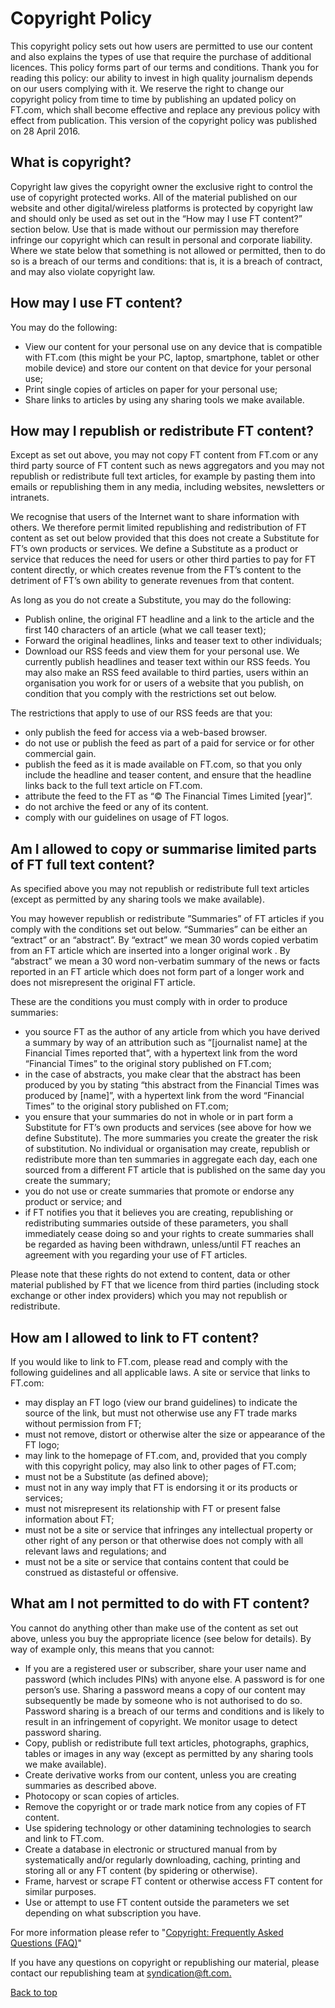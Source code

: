 Copyright Policy
================

This copyright policy sets out how users are permitted to use our content and also explains the types of use that require the purchase of additional licences. This policy forms part of our terms and conditions. Thank you for reading this policy: our ability to invest in high quality journalism depends on our users complying with it. We reserve the right to change our copyright policy from time to time by publishing an updated policy on FT.com, which shall become effective and replace any previous policy with effect from publication. This version of the copyright policy was published on 28 April 2016.

What is copyright?
------------------

Copyright law gives the copyright owner the exclusive right to control the use of copyright protected works. All of the material published on our website and other digital/wireless platforms is protected by copyright law and should only be used as set out in the “How may I use FT content?” section below. Use that is made without our permission may therefore infringe our copyright which can result in personal and corporate liability. Where we state below that something is not allowed or permitted, then to do so is a breach of our terms and conditions: that is, it is a breach of contract, and may also violate copyright law.

How may I use FT content?
-------------------------

You may do the following:

* View our content for your personal use on any device that is compatible with FT.com (this might be your PC, laptop, smartphone, tablet or other mobile device) and store our content on that device for your personal use;
* Print single copies of articles on paper for your personal use;
* Share links to articles by using any sharing tools we make available.

How may I republish or redistribute FT content?
-----------------------------------------------

Except as set out above, you may not copy FT content from FT.com or any third party source of FT content such as news aggregators and you may not republish or redistribute full text articles, for example by pasting them into emails or republishing them in any media, including websites, newsletters or intranets.

We recognise that users of the Internet want to share information with others. We therefore permit limited republishing and redistribution of FT content as set out below provided that this does not create a Substitute for FT’s own products or services. We define a Substitute as a product or service that reduces the need for users or other third parties to pay for FT content directly, or which creates revenue from the FT’s content to the detriment of FT’s own ability to generate revenues from that content.

As long as you do not create a Substitute, you may do the following:

* Publish online, the original FT headline and a link to the article and the first 140 characters of an article (what we call teaser text);
* Forward the original headlines, links and teaser text to other individuals;
* Download our RSS feeds and view them for your personal use. We currently publish headlines and teaser text within our RSS feeds. You may also make an RSS feed available to third parties, users within an organisation you work for or users of a website that you publish, on condition that you comply with the restrictions set out below.

The restrictions that apply to use of our RSS feeds are that you:

* only publish the feed for access via a web-based browser.
* do not use or publish the feed as part of a paid for service or for other commercial gain.
* publish the feed as it is made available on FT.com, so that you only include the headline and teaser content, and ensure that the headline links back to the full text article on FT.com.
* attribute the feed to the FT as “© The Financial Times Limited \[year\]”.
* do not archive the feed or any of its content.
* comply with our guidelines on usage of FT logos.

Am I allowed to copy or summarise limited parts of FT full text content?
------------------------------------------------------------------------

As specified above you may not republish or redistribute full text articles (except as permitted by any sharing tools we make available).

You may however republish or redistribute ”Summaries” of FT articles if you comply with the conditions set out below. “Summaries” can be either an “extract” or an “abstract”. By “extract” we mean 30 words copied verbatim from an FT article which are inserted into a longer original work . By “abstract” we mean a 30 word non-verbatim summary of the news or facts reported in an FT article which does not form part of a longer work and does not misrepresent the original FT article.

These are the conditions you must comply with in order to produce summaries:

* you source FT as the author of any article from which you have derived a summary by way of an attribution such as “\[journalist name\] at the Financial Times reported that”, with a hypertext link from the word “Financial Times” to the original story published on FT.com;
* in the case of abstracts, you make clear that the abstract has been produced by you by stating “this abstract from the Financial Times was produced by \[name\]”, with a hypertext link from the word “Financial Times” to the original story published on FT.com;
* you ensure that your summaries do not in whole or in part form a Substitute for FT’s own products and services (see above for how we define Substitute). The more summaries you create the greater the risk of substitution. No individual or organisation may create, republish or redistribute more than ten summaries in aggregate each day, each one sourced from a different FT article that is published on the same day you create the summary;
* you do not use or create summaries that promote or endorse any product or service; and
* if FT notifies you that it believes you are creating, republishing or redistributing summaries outside of these parameters, you shall immediately cease doing so and your rights to create summaries shall be regarded as having been withdrawn, unless/until FT reaches an agreement with you regarding your use of FT articles.

Please note that these rights do not extend to content, data or other material published by FT that we licence from third parties (including stock exchange or other index providers) which you may not republish or redistribute.

How am I allowed to link to FT content?
---------------------------------------

If you would like to link to FT.com, please read and comply with the following guidelines and all applicable laws. A site or service that links to FT.com:

* may display an FT logo (view our brand guidelines) to indicate the source of the link, but must not otherwise use any FT trade marks without permission from FT;
* must not remove, distort or otherwise alter the size or appearance of the FT logo;
* may link to the homepage of FT.com, and, provided that you comply with this copyright policy, may also link to other pages of FT.com;
* must not be a Substitute (as defined above);
* must not in any way imply that FT is endorsing it or its products or services;
* must not misrepresent its relationship with FT or present false information about FT;
* must not be a site or service that infringes any intellectual property or other right of any person or that otherwise does not comply with all relevant laws and regulations; and
* must not be a site or service that contains content that could be construed as distasteful or offensive.

What am I not permitted to do with FT content?
----------------------------------------------

You cannot do anything other than make use of the content as set out above, unless you buy the appropriate licence (see below for details). By way of example only, this means that you cannot:

* If you are a registered user or subscriber, share your user name and password (which includes PINs) with anyone else. A password is for one person’s use. Sharing a password means a copy of our content may subsequently be made by someone who is not authorised to do so. Password sharing is a breach of our terms and conditions and is likely to result in an infringement of copyright. We monitor usage to detect password sharing.
* Copy, publish or redistribute full text articles, photographs, graphics, tables or images in any way (except as permitted by any sharing tools we make available).
* Create derivative works from our content, unless you are creating summaries as described above.
* Photocopy or scan copies of articles.
* Remove the copyright or or trade mark notice from any copies of FT content.
* Use spidering technology or other datamining technologies to search and link to FT.com.
* Create a database in electronic or structured manual from by systematically and/or regularly downloading, caching, printing and storing all or any FT content (by spidering or otherwise).
* Frame, harvest or scrape FT content or otherwise access FT content for similar purposes.
* Use or attempt to use FT content outside the parameters we set depending on what subscription you have.

For more information please refer to "[Copyright: Frequently Asked Questions (FAQ)](https://help.ft.com/faq/topic/copyright-faqs)"

If you have any questions on copyright or republishing our material, please contact our republishing team at [syndication@ft.com.](mailto:syndication@ft.com)

[Back to top](#pagetop)